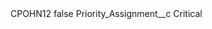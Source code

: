 <?xml version="1.0" encoding="UTF-8"?>
<CustomMetadata xmlns="http://soap.sforce.com/2006/04/metadata" xmlns:xsi="http://www.w3.org/2001/XMLSchema-instance" xmlns:xsd="http://www.w3.org/2001/XMLSchema">
    <label>CPOHN12</label>
    <protected>false</protected>
    <values>
        <field>Priority_Assignment__c</field>
        <value xsi:type="xsd:string">Critical</value>
    </values>
</CustomMetadata>
